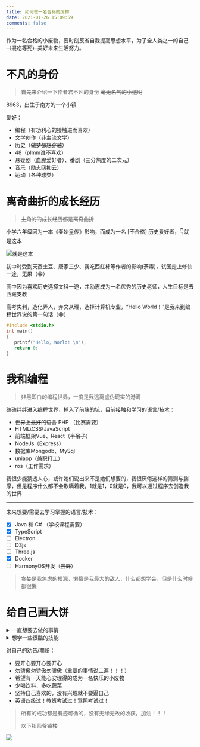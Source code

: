 ```yaml
---
title: 如何做一名合格的废物
date: 2021-01-26 15:09:59
comments: false 
---
```


作为一名合格的小废物，要时刻反省自我提高思想水平，为了全人类之一的自己~~（混吃等死）~~美好未来生活努力。

<!-- more -->

# 不凡的身份

> 首先来介绍一下作者君不凡的身份  ~~毫无名气的小透明~~

8963，出生于南方的一个小镇

爱好：

- 编程（有功利心的接触进而喜欢）
- 文学创作（非主流文学）
- 历史（~~做梦都想穿越~~）
- 48（plmm谁不喜欢）
- 悬疑剧（血腥爱好者）、番剧（三分热度的二次元）
- 音乐（励志网抑云）
- 运动（各种球类）

# 离奇曲折的成长经历

> ~~主角的的成长经历都是离奇曲折~~

小学六年级因为一本《秦始皇传》影响，而成为一名 [~~不合格~~] 历史爱好者，👇就是这本

![就是这本](https://cdn.jsdelivr.net/gh/K8963/Imageshack@main/blog/202209071013711.jpg)

初中时受到天蚕土豆、唐家三少、我吃西红柿等作者的影响(~~荼毒~~)，试图走上修仙一途，无果（😀）

高中因为喜欢历史选择文科一途，并励志成为一名优秀的历史老师，人生目标是去西藏支教

高考失利，造化弄人，弃文从理，选择计算机专业，“Hello World！”是我来到编程世界说的第一句话（😀） 

```c
#include <stdio.h>
int main()
{
   printf("Hello, World! \n");
   return 0;
}
```

# 我和编程

> 非黑即白的编程世界，一度是我逃离虚伪现实的港湾

磕磕绊绊进入编程世界，掉入了前端的坑，目前接触和学习的语言/技术：

- ~~世界上最好的语言~~ PHP （比赛需要） 
- HTML\CSS\JavaScript
- 前端框架Vue、React（~~半吊子~~）
- NodeJs（Express）
- 数据库Mongodb、MySql
- uniapp（兼职打工）
- ros（工作需求）

我很少能猜透人心，或许她们说出来不是她们想要的，我很厌倦这样的猜测与揣摩，但是程序什么都不会欺瞒着我，1就是1，0就是0，我可以通过程序去创造我的世界

----

未来想要/需要去学习掌握的语言/技术：

- [x] Java 和 C# （学校课程需要）
- [x] TypeScript
- [ ] Electron
- [ ] D3js
- [ ] Three.js
- [x] Docker
- [ ] HarmonyOS开发（~~尝鲜~~）

> 贪婪是我焦虑的根源，懒惰是我最大的敌人，什么都想学会，但是什么时候都很懒

# 给自己画大饼

<details>
<summary>一直想要去做的事情</summary>

- 制作自己的Hexo主题（~~该死的拖延症~~）
- 去看一场公演（去过剧场不过那时BEJ关闭了）
- 去西藏旅游（一直的梦）
- 学习打wota（最初的目的是锻炼身体）
- 考到驾照（小废物名不虚传，快一年了）
- 按照自己的想法建一栋房子，要小院子（现在是深夜可以开始做梦了）

~~以及种花种草，养狗养猫，孤独终老。~~

</details>


<details>
<summary>想学一些很酷的技能</summary>

- 单片机，嵌入式开发，将自己的想法做成实物超酷的！！！
- 吉他（ing），好喜欢民谣
- 画画（ing），最想将梦画出来
- 练一手漂亮的字（ing），字如其人，我的字要配得上我的颜值👩
- 木工，每次谈论到不需要顾及现实最想做的职业😘
- 种菜，隐居山林不会饿死


</details>


对自己的劝告/期盼：

- 要开心要开心要开心
- 勿骄傲勿骄傲勿骄傲（重要的事情说三遍！！！）
- 希望有一天能心安理得的成为一名快乐的小废物
- 少喝饮料，多吃蔬菜
- 坚持自己喜欢的，没有兴趣就不要逼自己
- 英语四级过！教资考试过！驾照考试过！

> 所有的成功都是有迹可循的，没有无缘无故的收获，加油！！！
>
> 以下祖师爷镇楼

![](https://cdn.jsdelivr.net/gh/K8963/Imageshack@main/blog/202209071014054.png)



